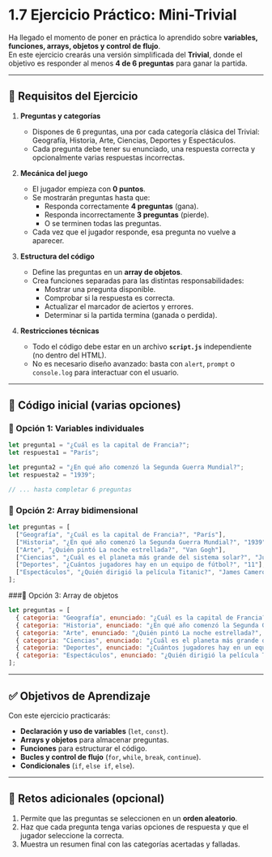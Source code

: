 # 1.7 Ejercicio Práctico: Mini-Trivial

Ha llegado el momento de poner en práctica lo aprendido sobre **variables, funciones, arrays, objetos y control de flujo**.  
En este ejercicio crearás una versión simplificada del **Trivial**, donde el objetivo es responder al menos **4 de 6 preguntas** para ganar la partida.

---

## 🎯 Requisitos del Ejercicio

1. **Preguntas y categorías**  
    - Dispones de 6 preguntas, una por cada categoría clásica del Trivial:  
        Geografía, Historia, Arte, Ciencias, Deportes y Espectáculos.  
    - Cada pregunta debe tener su enunciado, una respuesta correcta y opcionalmente varias respuestas incorrectas.

2. **Mecánica del juego**  
    - El jugador empieza con **0 puntos**.  
    - Se mostrarán preguntas hasta que:  
        - Responda correctamente **4 preguntas** (gana).  
        - Responda incorrectamente **3 preguntas** (pierde).  
        - O se terminen todas las preguntas.  
    - Cada vez que el jugador responde, esa pregunta no vuelve a aparecer.  

3. **Estructura del código**  
    - Define las preguntas en un **array de objetos**.  
    - Crea funciones separadas para las distintas responsabilidades:  
        - Mostrar una pregunta disponible.  
        - Comprobar si la respuesta es correcta.  
        - Actualizar el marcador de aciertos y errores.  
        - Determinar si la partida termina (ganada o perdida).  

4. **Restricciones técnicas**  
    - Todo el código debe estar en un archivo **`script.js`** independiente (no dentro del HTML).  
    - No es necesario diseño avanzado: basta con `alert`, `prompt` o `console.log` para interactuar con el usuario.  

---

## 🧩 Código inicial (varias opciones)

### 🔹 Opción 1: Variables individuales
```js
let pregunta1 = "¿Cuál es la capital de Francia?";
let respuesta1 = "París";

let pregunta2 = "¿En qué año comenzó la Segunda Guerra Mundial?";
let respuesta2 = "1939";

// ... hasta completar 6 preguntas
```

### 🔹 Opción 2: Array bidimensional
```js
let preguntas = [
  ["Geografía", "¿Cuál es la capital de Francia?", "París"],
  ["Historia", "¿En qué año comenzó la Segunda Guerra Mundial?", "1939"],
  ["Arte", "¿Quién pintó La noche estrellada?", "Van Gogh"],
  ["Ciencias", "¿Cuál es el planeta más grande del sistema solar?", "Júpiter"],
  ["Deportes", "¿Cuántos jugadores hay en un equipo de fútbol?", "11"],
  ["Espectáculos", "¿Quién dirigió la película Titanic?", "James Cameron"]
];
```

###🔹 Opción 3: Array de objetos

```js
let preguntas = [
  { categoria: "Geografía", enunciado: "¿Cuál es la capital de Francia?", respuesta: "París" },
  { categoria: "Historia", enunciado: "¿En qué año comenzó la Segunda Guerra Mundial?", respuesta: "1939" },
  { categoria: "Arte", enunciado: "¿Quién pintó La noche estrellada?", respuesta: "Van Gogh" },
  { categoria: "Ciencias", enunciado: "¿Cuál es el planeta más grande del sistema solar?", respuesta: "Júpiter" },
  { categoria: "Deportes", enunciado: "¿Cuántos jugadores hay en un equipo de fútbol?", respuesta: "11" },
  { categoria: "Espectáculos", enunciado: "¿Quién dirigió la película Titanic?", respuesta: "James Cameron" }
];
```

---

## ✅ Objetivos de Aprendizaje

Con este ejercicio practicarás:

* **Declaración y uso de variables** (`let`, `const`).
* **Arrays y objetos** para almacenar preguntas.
* **Funciones** para estructurar el código.
* **Bucles y control de flujo** (`for`, `while`, `break`, `continue`).
* **Condicionales** (`if`, `else if`, `else`).

---

## 📝 Retos adicionales (opcional)

1. Permite que las preguntas se seleccionen en un **orden aleatorio**.
2. Haz que cada pregunta tenga varias opciones de respuesta y que el jugador seleccione la correcta.
4. Muestra un resumen final con las categorías acertadas y falladas.

